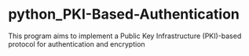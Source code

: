 # python_PKI-Based-Authentication
This program aims to implement a Public Key Infrastructure (PKI)-based protocol for authentication and encryption
